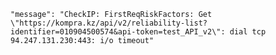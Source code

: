     "message": "CheckIP: FirstReqRiskFactors: Get \"https://kompra.kz/api/v2/reliability-list?identifier=010904500574&api-token=test_API_v2\": dial tcp 94.247.131.230:443: i/o timeout"
